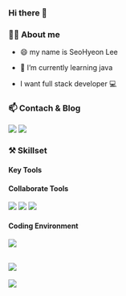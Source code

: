 ### Hi there 👋


### 👩‍🎤 About me

- 😄 my name is SeoHyeon Lee

- 🌱 I’m currently learning java

- I want full stack developer 💻


  
### 📫 Contach & Blog
<a href="mailto:uimi7625@naver.com"><img src="https://img.shields.io/badge/naver-03C75A?style=flat-square&logo=naver&logoColor=white&link=mailto:uimi7625@naver.com"/></a> 
<a href="mailto:uimi3606@gmail.com"><img src="https://img.shields.io/badge/gmail-EA4335?style=flat-square&logo=gmail&logoColor=white&link=mailto:uimi3606@gmail.com"/></a> 

  
### ⚒️ Skillset  

#### Key Tools  


#### Collaborate Tools  
 <img src="https://img.shields.io/badge/github-181717?style=flat-square&logo=github&logoColor=white"> <img src="https://img.shields.io/badge/figma-F24E1E?style=flat-square&logo=figma&logoColor=white"> <img src="https://img.shields.io/badge/discord-5865F2?style=flat-square&logo=discord&logoColor=white"> <br>

 
#### Coding Environment
<img src="https://img.shields.io/badge/visualstudiocode-007ACC?style=flat-square&logo=visualstudiocode&logoColor=white"> <br> <br>





<img src="https://github-readme-stats.vercel.app/api/top-langs/?username=mynameisseohyeon&layout=compact"><br><br>
<img src="https://github-readme-stats.vercel.app/api?username=mynameisseohyeon&show_icons=true">

